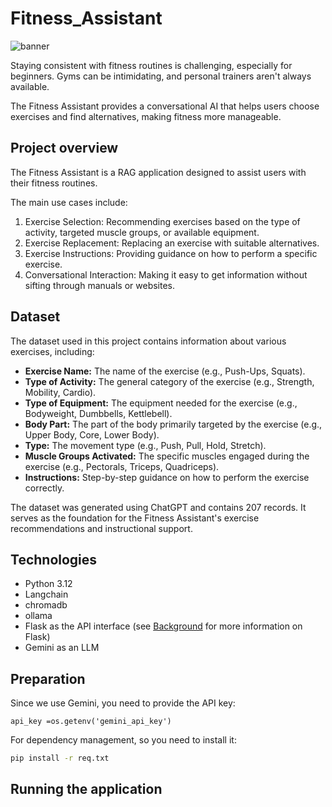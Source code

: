 # Fitness_Assistant


 ![banner](https://github.com/user-attachments/assets/bba3c40f-3653-4c86-b136-1f93b0e580ab)


Staying consistent with fitness routines is challenging,
especially for beginners. Gyms can be intimidating, and personal
trainers aren't always available.

The Fitness Assistant provides a conversational AI that helps
users choose exercises and find alternatives, making fitness more
manageable.


## Project overview

The Fitness Assistant is a RAG application designed to assist
users with their fitness routines.

The main use cases include:

1. Exercise Selection: Recommending exercises based on the type
of activity, targeted muscle groups, or available equipment.
2. Exercise Replacement: Replacing an exercise with suitable
alternatives.
3. Exercise Instructions: Providing guidance on how to perform a
specific exercise.
4. Conversational Interaction: Making it easy to get information
without sifting through manuals or websites.

## Dataset

The dataset used in this project contains information about
various exercises, including:

- **Exercise Name:** The name of the exercise (e.g., Push-Ups, Squats).
- **Type of Activity:** The general category of the exercise (e.g., Strength, Mobility, Cardio).
- **Type of Equipment:** The equipment needed for the exercise (e.g., Bodyweight, Dumbbells, Kettlebell).
- **Body Part:** The part of the body primarily targeted by the exercise (e.g., Upper Body, Core, Lower Body).
- **Type:** The movement type (e.g., Push, Pull, Hold, Stretch).
- **Muscle Groups Activated:** The specific muscles engaged during
the exercise (e.g., Pectorals, Triceps, Quadriceps).
- **Instructions:** Step-by-step guidance on how to perform the
exercise correctly.

The dataset was generated using ChatGPT and contains 207 records. It serves as the foundation for the Fitness Assistant's exercise recommendations and instructional support.

## Technologies

- Python 3.12
- Langchain
- chromadb
- ollama
- Flask as the API interface (see [Background](#background) for more information on Flask)
- Gemini as an LLM

## Preparation

Since we use Gemini, you need to provide the API key:

 ```
 api_key =os.getenv('gemini_api_key')
 ```

For dependency management, so you need to install it:

```bash
pip install -r req.txt
```

 
## Running the application

 

 
